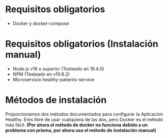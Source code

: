 # Requisitos obligatorios

- Docker y docker-compose

# Requisitos obligatorios (Instalación manual)

- Node.js v18 o superior (Testeado en 19.4.0)
- NPM (Testeado en v10.8.2)
- Microservicio healthy-patients-service

# Métodos de instalación

Proporcionamos dos métodos documentados para configurar la Aplicacion Healthy. Eres libre de usar cualquiera de las dos, pero Docker es el método más fácil.
**(Por ahora el método de docker no funciona debido a un problema con prisma, por ahora usa el método de instalación manual)**

